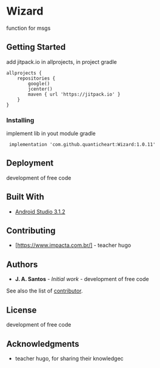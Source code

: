 # Wizard

function for msgs

## Getting Started

add jitpack.io in allprojects, in project gradle

    allprojects {
        repositories {
            google()
            jcenter()
            maven { url 'https://jitpack.io' }
        }
    }

  

### Installing

 implement lib in yout module gradle
 
     implementation 'com.github.quanticheart:Wizard:1.0.11'


## Deployment

 development of free code

## Built With

* [Android Studio 3.1.2](https://developer.android.com/studio/) 

## Contributing

* [https://www.impacta.com.br/] - teacher hugo

## Authors

* **J. A. Santos** - *Initial work* - development of free code

See also the list of [contributor](https://github.com/jonnlibrarydemonstrator?tab=repositories).

## License
 development of free code

## Acknowledgments

* teacher hugo, for sharing their knowledgec

